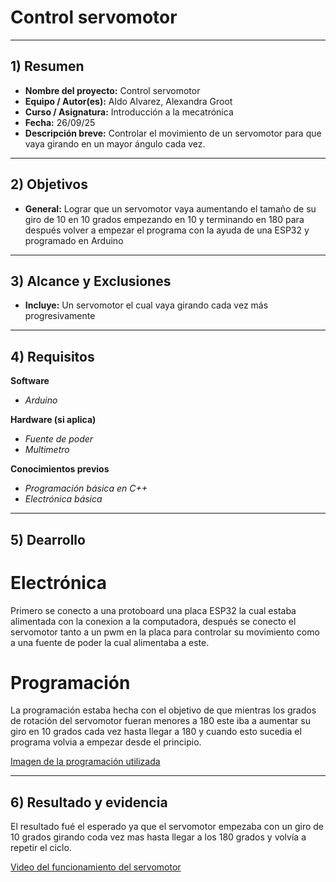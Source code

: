 # Control servomotor

---

## 1) Resumen

- **Nombre del proyecto:** Control servomotor  
- **Equipo / Autor(es):** Aldo Alvarez, Alexandra Groot
- **Curso / Asignatura:** Introducción a la mecatrónica
- **Fecha:** 26/09/25  
- **Descripción breve:** Controlar el movimiento de un servomotor para que vaya girando en un mayor ángulo cada vez.

---

## 2) Objetivos

- **General:** Lograr que un servomotor vaya aumentando el tamaño de su giro de 10 en 10 grados empezando en 10 y terminando en 180 para después volver a empezar el programa con la ayuda de una ESP32 y programado en Arduino

---

## 3) Alcance y Exclusiones

- **Incluye:** Un servomotor el cual vaya girando cada vez más progresivamente
---

## 4) Requisitos

**Software**
- _Arduino_

**Hardware (si aplica)**
- _Fuente de poder_
- _Multimetro_

**Conocimientos previos**
- _Programación básica en C++_
- _Electrónica básica_

---

## 5) Dearrollo

# Electrónica 

Primero se conecto a una protoboard una placa ESP32 la cual estaba alimentada con la conexion a la computadora, después se conecto el servomotor tanto a un pwm en la placa para controlar su movimiento como a una fuente de poder la cual alimentaba a este.

# Programación

La programación estaba hecha con el objetivo de que mientras los grados de rotación del servomotor fueran menores a 180 este iba a aumentar su giro en 10 grados cada vez hasta llegar a 180 y cuando esto sucedia el programa volvia a empezar desde el principio.

[Imagen de la programación utilizada](https://drive.google.com/file/d/1puDJ0viPpVL3oPNEVQroXuWTOXrvlg3E/view?usp=sharing)

---

## 6) Resultado y evidencia

El resultado fué el esperado ya que el servomotor empezaba con un giro de 10 grados girando coda vez mas hasta llegar a los 180 grados y volvía a repetir el ciclo.

[Video del funcionamiento del servomotor](https://drive.google.com/file/d/1tfvKkWcTvmlawQ5-rqkEjaDrcSRBzs5e/view?usp=sharing)
